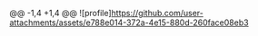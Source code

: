 @@ -1,4 +1,4 @@
![profile]https://github.com/user-attachments/assets/e788e014-372a-4e15-880d-260face08eb3





